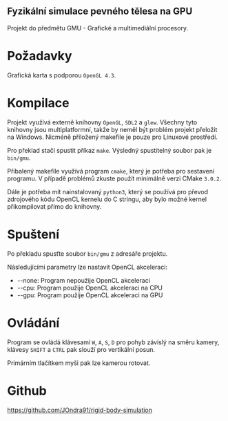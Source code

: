 Fyzikální simulace pevného tělesa na GPU
----------------------------------------

Projekt do předmětu GMU - Grafické a multimediální procesory.


Požadavky
=========

Grafická karta s podporou `OpenGL 4.3`.


Kompilace
=========

Projekt využívá externě knihovny `OpenGL`, `SDL2` a `glew`. Všechny tyto knihovny
jsou multiplatformní, takže by neměl být problém projekt přeložit na Windows.
Nicméně přiložený makefile je pouze pro Linuxové prostředí.

Pro překlad stačí spustit příkaz `make`. Výsledný spustitelný soubor pak je
`bin/gmu`.

Přibalený makefile využívá program `cmake`, který je potřeba pro sestavení programu.
V případě problémů zkuste použít minimálně verzi CMake `3.0.2`.

Dále je potřeba mít nainstalovaný `python3`, který se používá pro převod
zdrojového kódu OpenCL kernelu do C stringu, aby bylo možné kernel přikompilovat
přímo do knihovny.


Spuštení
========

Po překladu spusťte soubor `bin/gmu` z adresáře projektu.

Následujícími parametry lze nastavit OpenCL akceleraci:

* --none: Program nepoužije OpenCL akceleraci
* --cpu: Program použije OpenCL akceleraci na CPU
* --gpu: Program použije OpenCL akceleraci na GPU


Ovládání
========

Program se ovládá klávesami `W`, `A`, `S`, `D` pro pohyb závislý na směru kamery,
klávesy `SHIFT` a `CTRL` pak slouží pro vertikální posun.

Primárním tlačítkem myši pak lze kamerou rotovat.


Github
======

https://github.com/JOndra91/rigid-body-simulation
